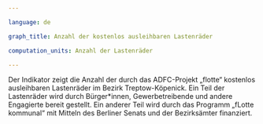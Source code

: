 ```yaml
---

language: de   

graph_title: Anzahl der kostenlos ausleihbaren Lastenräder

computation_units: Anzahl der Lastenräder

---
```


Der Indikator zeigt die Anzahl der durch das ADFC-Projekt „flotte“ kostenlos ausleihbaren Lastenräder im Bezirk Treptow-Köpenick. 
Ein Teil der Lastenräder wird durch Bürger*innen, Gewerbetreibende und andere Engagierte bereit gestellt. Ein anderer Teil wird durch das 
Programm „fLotte kommunal“ mit Mitteln des Berliner Senats und der Bezirksämter finanziert.
